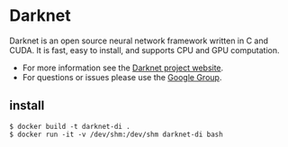# Darknet

Darknet is an open source neural network framework written in C and CUDA. It is fast, easy to install, and supports CPU and GPU computation.

- For more information see the [Darknet project website](http://pjreddie.com/darknet).
- For questions or issues please use the [Google Group](https://groups.google.com/forum/#!forum/darknet).

## install

```
$ docker build -t darknet-di .
$ docker run -it -v /dev/shm:/dev/shm darknet-di bash
``` 
